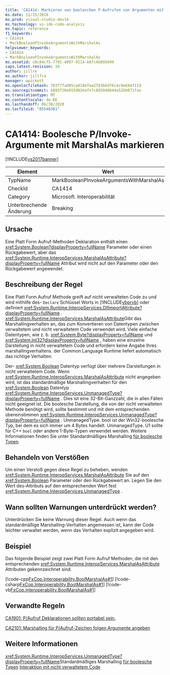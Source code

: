 ```yaml
---
title: 'CA1414: Markieren von booleschen P-Aufrufen von Argumenten mit MarshalAs | Microsoft-Dokumentation'
ms.date: 11/15/2016
ms.prod: visual-studio-dev14
ms.technology: vs-ide-code-analysis
ms.topic: reference
f1_keywords:
- CA1414
- MarkBooleanPInvokeArgumentsWithMarshalAs
helpviewer_keywords:
- CA1414
- MarkBooleanPInvokeArgumentsWithMarshalAs
ms.assetid: c0c84cf5-7701-4897-9114-66fc4b895699
caps.latest.revision: 16
author: jillre
ms.author: jillfra
manager: wpickett
ms.openlocfilehash: 783f7fad05cad18efea2f83b6d76c4c9e644f119
ms.sourcegitcommit: b885f26e015d03eafe7c885040644a52bb071fae
ms.translationtype: MT
ms.contentlocale: de-DE
ms.lasthandoff: 06/30/2020
ms.locfileid: "85548381"
---
```

# <a name="ca1414-mark-boolean-pinvoke-arguments-with-marshalas"></a>CA1414: Boolesche P/Invoke-Argumente mit MarshalAs markieren
[!INCLUDE[vs2017banner](../includes/vs2017banner.md)]

|Element|Wert|
|-|-|
|TypName|MarkBooleanPInvokeArgumentsWithMarshalAs|
|CheckId|CA1414|
|Category|Microsoft. Interoperabilität|
|Unterbrechende Änderung|Breaking|

## <a name="cause"></a>Ursache
 Eine Platt Form Aufruf-Methoden Deklaration enthält einen <xref:System.Boolean?displayProperty=fullName> Parameter oder einen Rückgabewert, aber das <xref:System.Runtime.InteropServices.MarshalAsAttribute?displayProperty=fullName> Attribut wird nicht auf den Parameter oder den Rückgabewert angewendet.

## <a name="rule-description"></a>Beschreibung der Regel
 Eine Platt Form Aufruf Methode greift auf nicht verwalteten Code zu und wird mithilfe des- `Declare` Schlüssel Worts in [!INCLUDE[vbprvb](../includes/vbprvb-md.md)] oder definiert <xref:System.Runtime.InteropServices.DllImportAttribute?displayProperty=fullName> . <xref:System.Runtime.InteropServices.MarshalAsAttribute>Gibt das Marshallingverhalten an, das zum Konvertieren von Datentypen zwischen verwaltetem und nicht verwaltetem Code verwendet wird. Viele einfache Datentypen, wie z. b. <xref:System.Byte?displayProperty=fullName> und <xref:System.Int32?displayProperty=fullName> , haben eine einzelne Darstellung in nicht verwaltetem Code und erfordern keine Angabe Ihres marshallingverhaltens. der Common Language Runtime liefert automatisch das richtige Verhalten.

 Der- <xref:System.Boolean> Datentyp verfügt über mehrere Darstellungen in nicht verwaltetem Code. Wenn <xref:System.Runtime.InteropServices.MarshalAsAttribute> nicht angegeben wird, ist das standardmäßige Marshallingverhalten für den <xref:System.Boolean> Datentyp <xref:System.Runtime.InteropServices.UnmanagedType?displayProperty=fullName> . Dies ist eine 32-Bit-Ganzzahl, die in allen Fällen nicht geeignet ist. Die boolesche Darstellung, die von der nicht verwalteten Methode benötigt wird, sollte bestimmt und mit dem entsprechenden übereinstimmen <xref:System.Runtime.InteropServices.UnmanagedType?displayProperty=fullName> . UnmanagedType. bool ist der Win32-boolesche Typ, bei dem es sich immer um 4 Bytes handelt. UnmanagedType. U1 sollte für C++ `bool` oder andere 1-Byte-Typen verwendet werden. Weitere Informationen finden Sie unter Standardmäßiges Marshalling [für boolesche Typen](https://msdn.microsoft.com/d4c00537-70f7-4ca6-8197-bfc1ec037ff9).

## <a name="how-to-fix-violations"></a>Behandeln von Verstößen
 Um einen Verstoß gegen diese Regel zu beheben, wenden <xref:System.Runtime.InteropServices.MarshalAsAttribute> Sie auf den <xref:System.Boolean> Parameter oder den Rückgabewert an. Legen Sie den Wert des-Attributs auf den entsprechenden Wert fest <xref:System.Runtime.InteropServices.UnmanagedType> .

## <a name="when-to-suppress-warnings"></a>Wann sollten Warnungen unterdrückt werden?
 Unterdrücken Sie keine Warnung dieser Regel. Auch wenn das standardmäßige Marshalling-Verhalten angemessen ist, kann der Code leichter verwaltet werden, wenn das Verhalten explizit angegeben wird.

## <a name="example"></a>Beispiel
 Das folgende Beispiel zeigt zwei Platt Form Aufruf Methoden, die mit den entsprechenden <xref:System.Runtime.InteropServices.MarshalAsAttribute> Attributen gekennzeichnet sind.

 [!code-cpp[FxCop.Interoperability.BoolMarshalAs#1](../snippets/cpp/VS_Snippets_CodeAnalysis/FxCop.Interoperability.BoolMarshalAs/cpp/FxCop.Interoperability.BoolMarshalAs.cpp#1)]
 [!code-csharp[FxCop.Interoperability.BoolMarshalAs#1](../snippets/csharp/VS_Snippets_CodeAnalysis/FxCop.Interoperability.BoolMarshalAs/cs/FxCop.Interoperability.BoolMarshalAs.cs#1)]
 [!code-vb[FxCop.Interoperability.BoolMarshalAs#1](../snippets/visualbasic/VS_Snippets_CodeAnalysis/FxCop.Interoperability.BoolMarshalAs/vb/FxCop.Interoperability.BoolMarshalAs.vb#1)]

## <a name="related-rules"></a>Verwandte Regeln
 [CA1901: P/Aufruf Deklarationen sollten portabel sein.](../code-quality/ca1901-p-invoke-declarations-should-be-portable.md)

 [CA2101: Marshalling für P/Aufruf-Zeichen folgen Argumente angeben](../code-quality/ca2101-specify-marshaling-for-p-invoke-string-arguments.md)

## <a name="see-also"></a>Weitere Informationen
 <xref:System.Runtime.InteropServices.UnmanagedType?displayProperty=fullName>Standardmäßiges Marshalling [für boolesche Typen](https://msdn.microsoft.com/d4c00537-70f7-4ca6-8197-bfc1ec037ff9) [Interaktion mit nicht verwaltetem Code](https://msdn.microsoft.com/library/ccb68ce7-b0e9-4ffb-839d-03b1cd2c1258)
